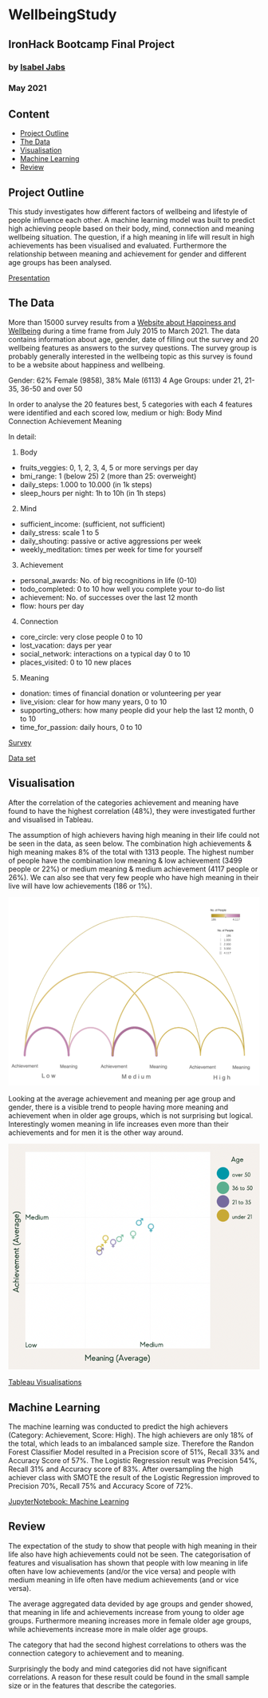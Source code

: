 # WellbeingStudy 
## IronHack Bootcamp Final Project 
### by [Isabel Jabs](https://github.com/IsabelJabs)
### May 2021

## Content

- [Project Outline](#project-outline)
- [The Data](#the-data)
- [Visualisation](#visualisation)
- [Machine Learning](#machine-learning)
- [Review](#review)

## Project Outline

This study investigates how different factors of wellbeing and lifestyle of people influence each other. 
A machine learning model was built to predict high achieving people based on their body, mind, connection and meaning wellbeing situation.
The question, if a high meaning in life will result in high achievements has been visualised and evaluated. 
Furthermore the relationship between meaning and achievement for gender and different age groups has been analysed. 

[Presentation](https://github.com/IsabelJabs/WellbeingStudy/blob/main/Presentation/Wellbeing_Lifestyle_DA_Presentation.pdf)

## The Data

More than 15000 survey results from a [Website about Happiness and Wellbeing](http://www.authentic-happiness.com) during a time frame from July 2015 to March 2021. 
The data contains information about age, gender, date of filling out the survey and 20 wellbeing features as answers to the survey questions. 
The survey group is probably generally interested in the wellbeing topic as this survey is found to be a website about happiness and wellbeing. 

Gender: 62% Female (9858), 38% Male (6113)
4 Age Groups: under 21, 21-35, 36-50 and over 50

In order to analyse the 20 features best, 5 categories with each 4 features were identified and each scored low, medium or high: 
Body
Mind
Connection
Achievement 
Meaning

In detail: 
1. Body
* fruits_veggies: 0, 1, 2, 3, 4, 5 or more servings per day
* bmi_range: 1 (below 25) 2 (more than 25: overweight)
* daily_steps: 1.000 to 10.000 (in 1k steps) 
* sleep_hours per night: 1h to 10h (in 1h steps) 

2. Mind
* sufficient_income: (sufficient, not sufficient)
* daily_stress: scale 1 to 5 
* daily_shouting: passive or active aggressions per week
* weekly_meditation: times per week for time for yourself

3. Achievement
* personal_awards: No. of big recognitions in life (0-10)
* todo_completed: 0 to 10 how well you complete your to-do list
* achievement: No. of successes over the last 12 month 
* flow: hours per day 

4. Connection
* core_circle: very close people 0 to 10 
* lost_vacation: days per year
* social_network: interactions on a typical day 0 to 10 
* places_visited: 0 to 10 new places 

5. Meaning
* donation: times of financial donation or volunteering per year
* live_vision: clear for how many years, 0 to 10 
* supporting_others: how many people did your help the last 12 month, 0 to 10 
* time_for_passion: daily hours, 0 to 10

[Survey](http://www.authentic-happiness.com/your-life-satisfaction-score)

[Data set](https://www.kaggle.com/ydalat/lifestyle-and-wellbeing-data)

## Visualisation

After the correlation of the categories achievement and meaning have found to have the highest correlation (48%), they were investigated further and visualised in Tableau. 

The assumption of high achievers having high meaning in their life could not be seen in the data, as seen below. The combination high achievements & high meaning makes 8% of the total with 1313 people. 
The highest number of people have the combination low meaning & low achievement (3499 people or 22%) or medium meaning & medium achievement (4117 people or 26%). We can also see that very few people who have high meaning in their live will have low achievements (186 or 1%). 

![vis](https://github.com/IsabelJabs/WellbeingStudy/blob/main/Images/Arc_Meaning_Achievement.png)


Looking at the average achievement and meaning per age group and gender, there is a visible trend to people having more meaning and achievement when in older age groups, which is not surprising but logical. Interestingly women meaning in life increases even more than their achievements and for men it is the other way around. 

![avg](https://github.com/IsabelJabs/WellbeingStudy/blob/main/Images/Avg_age_gender.png)

[Tableau Visualisations](https://public.tableau.com/profile/isabeljabs#!/vizhome/Wellbeing_Lifestyle/Overview?publish=yes)

## Machine Learning 

The machine learning was conducted to predict the high achievers (Category: Achievement, Score: High). 
The high achievers are only 18% of the total, which leads to an imbalanced sample size. 
Therefore the Randon Forest Classifier Model resulted in a Precision score of 51%, Recall 33% and Accuracy Score of 57%. 
The Logistic Regression result was Precision 54%, Recall 31% and Accuracy score of 83%.
After oversampling the high achiever class with SMOTE the result of the Logistic Regression improved to Precision 70%, Recall 75% and Accuracy Score of 72%.

[JupyterNotebook: Machine Learning](https://github.com/IsabelJabs/WellbeingStudy/blob/main/MachineLearning/wellbeingML.ipynb)

## Review

The expectation of the study to show that people with high meaning in their life also have high achievements could not be seen.
The categorisation of features and visualisation has shown that people with low meaning in life often have low achievements (and/or the vice versa) and people with medium meaning in life often have medium achievements (and or vice versa). 

The average aggregated data devided by age groups and gender showed, that meaning in life and achievements increase from young to older age groups.
Furthermore meaning increases more in female older age groups, while achievements increase more in male older age groups.

The category that had the second highest correlations to others was the connection category to achievement and to meaning. 

Surprisingly the body and mind categories did not have significant correlations. 
A reason for these result could be found in the small sample size or in the features that describe the categories. 





